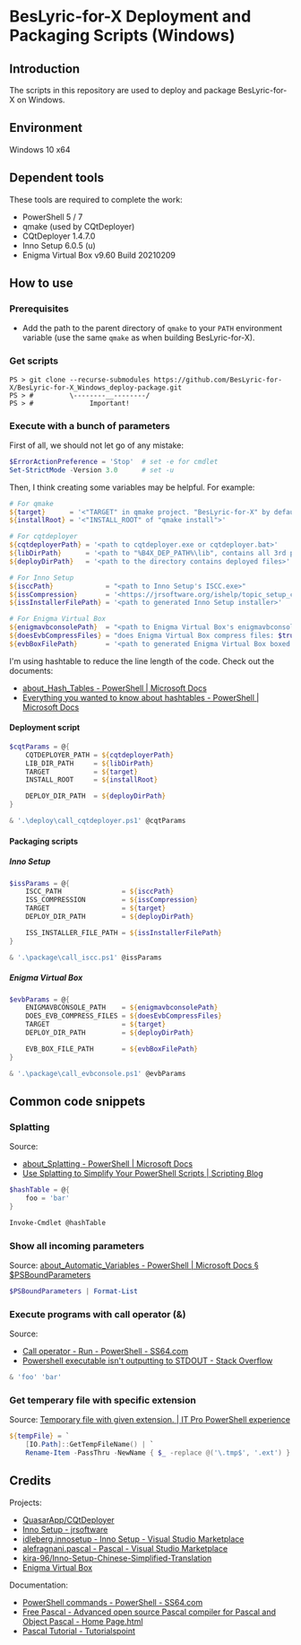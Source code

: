 # BesLyric-for-X Deployment and Packaging Scripts (Windows)

## Introduction

The scripts in this repository are used to deploy and package BesLyric-for-X on Windows.

## Environment

Windows 10 x64

## Dependent tools

These tools are required to complete the work:

- PowerShell 5 / 7
- qmake (used by CQtDeployer)
- CQtDeployer 1.4.7.0
- Inno Setup 6.0.5 (u)
- Enigma Virtual Box v9.60 Build 20210209

## How to use

### Prerequisites

- Add the path to the parent directory of `qmake` to your `PATH` environment variable (use the same `qmake` as when building BesLyric-for-X).

### Get scripts

```shell
PS > git clone --recurse-submodules https://github.com/BesLyric-for-X/BesLyric-for-X_Windows_deploy-package.git
PS > #         \--------__--------/
PS > #              Important!
```

### Execute with a bunch of parameters

First of all, we should not let go of any mistake:

```powershell
$ErrorActionPreference = 'Stop'  # set -e for cmdlet
Set-StrictMode -Version 3.0      # set -u
```

Then, I think creating some variables may be helpful. For example:

```powershell
# For qmake
${target}      = '<"TARGET" in qmake project. "BesLyric-for-X" by default>'
${installRoot} = '<"INSTALL_ROOT" of "qmake install">'

# For cqtdeployer
${cqtdeployerPath} = '<path to cqtdeployer.exe or cqtdeployer.bat>'
${libDirPath}      = '<path to "%B4X_DEP_PATH%\lib", contains all 3rd party dll files>'
${deployDirPath}   = '<path to the directory contains deployed files>'

# For Inno Setup
${isccPath}             = "<path to Inno Setup's ISCC.exe>"
${issCompression}       = '<https://jrsoftware.org/ishelp/topic_setup_compression.htm>'
${issInstallerFilePath} = '<path to generated Inno Setup installer>'

# For Enigma Virtual Box
${enigmavbconsolePath}  = "<path to Enigma Virtual Box's enigmavbconsole.exe>"
${doesEvbCompressFiles} = "does Enigma Virtual Box compress files: $true or $false"
${evbBoxFilePath}       = '<path to generated Enigma Virtual Box boxed exe>'
```

I'm using hashtable to reduce the line length of the code. Check out the documents:

- [about_Hash_Tables - PowerShell | Microsoft Docs](https://docs.microsoft.com/en-us/powershell/module/microsoft.powershell.core/about/about_hash_tables)
- [Everything you wanted to know about hashtables - PowerShell | Microsoft Docs](https://docs.microsoft.com/en-us/powershell/scripting/learn/deep-dives/everything-about-hashtable)

#### Deployment script

```powershell
$cqtParams = @{
    CQTDEPLOYER_PATH = ${cqtdeployerPath}
    LIB_DIR_PATH     = ${libDirPath}
    TARGET           = ${target}
    INSTALL_ROOT     = ${installRoot}

    DEPLOY_DIR_PATH  = ${deployDirPath}
}

& '.\deploy\call_cqtdeployer.ps1' @cqtParams
```

#### Packaging scripts

##### Inno Setup

```powershell
$issParams = @{
    ISCC_PATH               = ${isccPath}
    ISS_COMPRESSION         = ${issCompression}
    TARGET                  = ${target}
    DEPLOY_DIR_PATH         = ${deployDirPath}

    ISS_INSTALLER_FILE_PATH = ${issInstallerFilePath}
}

& '.\package\call_iscc.ps1' @issParams
```

##### Enigma Virtual Box

```powershell
$evbParams = @{
    ENIGMAVBCONSOLE_PATH    = ${enigmavbconsolePath}
    DOES_EVB_COMPRESS_FILES = ${doesEvbCompressFiles}
    TARGET                  = ${target}
    DEPLOY_DIR_PATH         = ${deployDirPath}

    EVB_BOX_FILE_PATH       = ${evbBoxFilePath}
}

& '.\package\call_evbconsole.ps1' @evbParams
```

## Common code snippets

### Splatting

Source:

- [about_Splatting - PowerShell | Microsoft Docs](https://docs.microsoft.com/en-us/powershell/module/microsoft.powershell.core/about/about_splatting)
- [Use Splatting to Simplify Your PowerShell Scripts | Scripting Blog](https://devblogs.microsoft.com/scripting/use-splatting-to-simplify-your-powershell-scripts/)

```powershell
$hashTable = @{
    foo = 'bar'
}

Invoke-Cmdlet @hashTable
```

### Show all incoming parameters

Source: [about_Automatic_Variables - PowerShell | Microsoft Docs § $PSBoundParameters](https://docs.microsoft.com/en-us/powershell/module/microsoft.powershell.core/about/about_automatic_variables#psboundparameters)

```powershell
$PSBoundParameters | Format-List
```

### Execute programs with call operator (&)

Source:

- [Call operator - Run - PowerShell - SS64.com](https://ss64.com/ps/call.html)
- [Powershell executable isn&#39;t outputting to STDOUT - Stack Overflow](https://stackoverflow.com/questions/51333183/powershell-executable-isnt-outputting-to-stdout)

```powershell
& 'foo' 'bar'
```

### Get temperary file with specific extension

Source: [Temporary file with given extension. | IT Pro PowerShell experience](https://becomelotr.wordpress.com/2011/11/29/temporary-file-with-given-extension/)

```powershell
${tempFile} = `
    [IO.Path]::GetTempFileName() | `
    Rename-Item -PassThru -NewName { $_ -replace @('\.tmp$', '.ext') }
```

## Credits

Projects:

- [QuasarApp/CQtDeployer](https://github.com/QuasarApp/CQtDeployer)
- [Inno Setup - jrsoftware](https://jrsoftware.org/isinfo.php)
- [idleberg.innosetup - Inno Setup - Visual Studio Marketplace](https://marketplace.visualstudio.com/items?itemName=idleberg.innosetup)
- [alefragnani.pascal - Pascal - Visual Studio Marketplace](https://marketplace.visualstudio.com/items?itemName=alefragnani.pascal)
- [kira-96/Inno-Setup-Chinese-Simplified-Translation](https://github.com/kira-96/Inno-Setup-Chinese-Simplified-Translation)
- [Enigma Virtual Box](https://www.enigmaprotector.com/en/aboutvb.html)

Documentation:

- [PowerShell commands - PowerShell - SS64.com](https://ss64.com/ps/)
- [Free Pascal - Advanced open source Pascal compiler for Pascal and Object Pascal - Home Page.html](https://www.freepascal.org/)
- [Pascal Tutorial - Tutorialspoint](https://www.tutorialspoint.com/pascal/)
